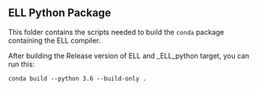 ## ELL Python Package

This folder contains the scripts needed to build the `conda` package containing the ELL compiler.

After building the Release version of ELL and _ELL_python target, you can run this:

```
conda build --python 3.6 --build-only .
```
